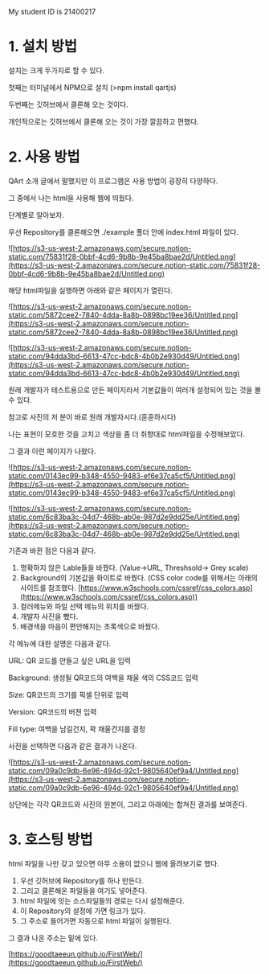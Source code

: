 My student ID is 21400217
# 1. 설치 방법

설치는 크게 두가지로 할 수 있다.

첫째는 터미널에서 NPM으로 설치 (>npm install qartjs)

두번째는 깃허브에서 클론해 오는 것이다.

개인적으로는 깃허브에서 클론해 오는 것이 가장 깔끔하고 편했다.

# 2. 사용 방법

QArt 소개 글에서 말했지만 이 프로그램은 사용 방법이 굉장히 다양하다.

그 중에서 나는 html을 사용해 웹에 띄웠다.

단계별로 알아보자.

우선 Repository를 클론해오면 ./example 폴더 안에 index.html 파일이 있다.

![https://s3-us-west-2.amazonaws.com/secure.notion-static.com/75831f28-0bbf-4cd6-9b8b-9e45ba8bae2d/Untitled.png](https://s3-us-west-2.amazonaws.com/secure.notion-static.com/75831f28-0bbf-4cd6-9b8b-9e45ba8bae2d/Untitled.png)

해당 html파일을 실행하면  아래와 같은 페이지가 열린다.

![https://s3-us-west-2.amazonaws.com/secure.notion-static.com/5872cee2-7840-4dda-8a8b-0898bc19ee36/Untitled.png](https://s3-us-west-2.amazonaws.com/secure.notion-static.com/5872cee2-7840-4dda-8a8b-0898bc19ee36/Untitled.png)

![https://s3-us-west-2.amazonaws.com/secure.notion-static.com/94dda3bd-6613-47cc-bdc8-4b0b2e930d49/Untitled.png](https://s3-us-west-2.amazonaws.com/secure.notion-static.com/94dda3bd-6613-47cc-bdc8-4b0b2e930d49/Untitled.png)

원래 개발자가 테스트용으로 만든 페이지라서 기본값들이 여러개 설정되어 있는 것을 볼 수 있다.

참고로 사진의 저 분이 바로 원래 개발자시다.(훈훈하시다)

나는 표현이 모호한 것을 고치고 색상을 좀 더 취향대로 html파일을 수정해보았다.

그 결과 이런 페이지가 나왔다.

![https://s3-us-west-2.amazonaws.com/secure.notion-static.com/0143ec99-b348-4550-9483-ef6e37ca5cf5/Untitled.png](https://s3-us-west-2.amazonaws.com/secure.notion-static.com/0143ec99-b348-4550-9483-ef6e37ca5cf5/Untitled.png)

![https://s3-us-west-2.amazonaws.com/secure.notion-static.com/6c83ba3c-04d7-468b-ab0e-987d2e9dd25e/Untitled.png](https://s3-us-west-2.amazonaws.com/secure.notion-static.com/6c83ba3c-04d7-468b-ab0e-987d2e9dd25e/Untitled.png)

기존과 바뀐 점은 다음과 같다.

1. 명확하지 않은 Lable들을 바꿨다. (Value→URL, Threshsold→ Grey scale)
2. Background의 기본값을 화이트로 바꿨다. (CSS color code를 위해서는 아래의 사이트를 참조했다. [https://www.w3schools.com/cssref/css_colors.asp](https://www.w3schools.com/cssref/css_colors.asp))
3. 컬러메뉴와 파일 선택 메뉴의 위치를 바꿨다.
4. 개발자 사진을 뺐다.
5. 배경색을 마음이 편안해지는 초록색으로 바꿨다.

각 메뉴에 대한 설명은 다음과 같다.

URL: QR 코드를 만들고 싶은 URL을 입력

Background: 생성될 QR코드의 여백을 채울 색의 CSS코드 입력

Size: QR코드의 크기를 픽셀 단위로 입력

Version: QR코드의 버젼 입력

Fill type: 여백을 남길건지, 꽉 채울건지를 결정

사진을 선택하면 다음과 같은 결과가 나온다.

![https://s3-us-west-2.amazonaws.com/secure.notion-static.com/09a0c9db-6e96-494d-92c1-9805640ef9a4/Untitled.png](https://s3-us-west-2.amazonaws.com/secure.notion-static.com/09a0c9db-6e96-494d-92c1-9805640ef9a4/Untitled.png)

상단에는 각각 QR코드와 사진의 원본이, 그리고 아래에는 합쳐진 결과를 보여준다.

# 3. 호스팅 방법

html 파일을 나만 갖고 있으면 아무 소용이 없으니 웹에 올려보기로 했다.

1. 우선 깃허브에 Repository를 하나 만든다.
2. 그리고 클론해온 파일들을 여기도 넣어준다.
3. html 파일에 잇는 소스파일들의 경로는 다시 설정해준다.
4. 이 Repository의 설정에 가면 링크가 있다.
5. 그 주소로 들어가면 자동으로 html 파일이 실행된다.

그 결과 나온 주소는 밑에 있다.

[https://goodtaeeun.github.io/FirstWeb/](https://goodtaeeun.github.io/FirstWeb/)
